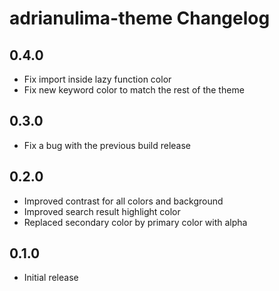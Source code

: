 # adrianulima-theme Changelog

## 0.4.0

- Fix import inside lazy function color
- Fix new keyword color to match the rest of the theme

## 0.3.0

- Fix a bug with the previous build release

## 0.2.0

- Improved contrast for all colors and background
- Improved search result highlight color
- Replaced secondary color by primary color with alpha

## 0.1.0

- Initial release
